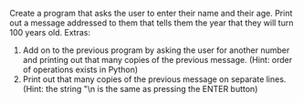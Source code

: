 Create a program that asks the user to enter their name and their age. Print out a message addressed to them that tells them the year that they will turn 100 years old.
Extras:
1. Add on to the previous program by asking the user for another number and printing out that many copies of the previous message. (Hint: order of operations exists in Python)
2. Print out that many copies of the previous message on separate lines. (Hint: the string "\n is the same as pressing the ENTER button)
